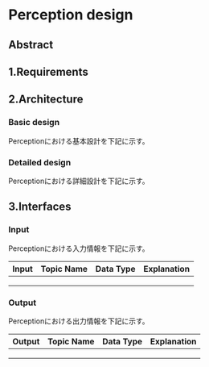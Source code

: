 # Perception design

## Abstract

## 1.Requirements

## 2.Architecture

### Basic design
Perceptionにおける基本設計を下記に示す。

### Detailed design
Perceptionにおける詳細設計を下記に示す。

## 3.Interfaces

### Input
Perceptionにおける入力情報を下記に示す。

| Input | Topic Name | Data Type | Explanation |
| --- | --- | --- | --- | 
|  |  |  |  |
|  |  |  |  |
|  |  |  |  |

### Output
Perceptionにおける出力情報を下記に示す。

| Output | Topic Name | Data Type | Explanation |
| --- | --- | --- | --- | 
|  |  |  |  |
|  |  |  |  |
|  |  |  |  |